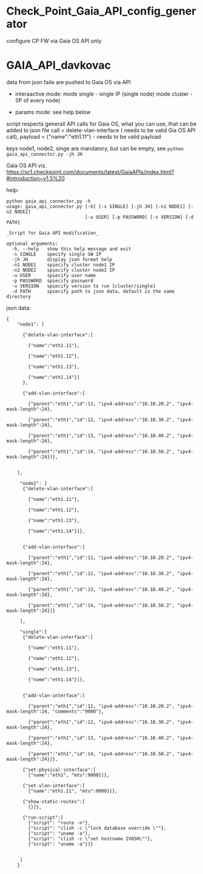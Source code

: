 # Check_Point_Gaia_API_config_generator
configure CP FW via Gaia OS API only


# GAIA_API_davkovac

data from json faile are pushed to Gaia OS via API 

- interaactive mode:
mode single - single IP (single node)
mode cluster -  (IP of every node)

- params mode:
see help below


script respects generall API calls for Gaia OS, what you can use, that can be added to json file
call = delete-vlan-interface ( needs to be valid Gia OS API call),  payload = {"name":"eth1.11"} - needs to be valid payload

keys node1, node2, singe are mandatory, but can be empty, see  ```python gaia_api_connector.py -jh JH```

Gaia OS API viz.
https://sc1.checkpoint.com/documents/latest/GaiaAPIs/index.html?#introduction~v1.5%20



help:
```
python gaia_api_connector.py -h
usage: gaia_api_connector.py [-h] [-s SINGLE] [-jh JH] [-n1 NODE1] [-n2 NODE2]
                             [-u USER] [-p PASSWORD] [-v VERSION] [-d PATH]

_Script for Gaia API modification_

optional arguments:
  -h, --help   show this help message and exit
  -s SINGLE    specify single GW IP
  -jh JH       display json format help
  -n1 NODE1    spiecify cluster node1 IP
  -n2 NODE2    spiecify cluster node2 IP
  -u USER      spiecify user name
  -p PASSWORD  spiecify password
  -v VERSION   spiecify version to run [cluster/single]
  -d PATH      spiecify path to json data, default is the same directory
```


json data:
```
{   
    "node1": [
      
      {"delete-vlan-interface":[

        {"name":"eth1.11"},
    
        {"name":"eth1.12"},
    
        {"name":"eth1.13"},
    
        {"name":"eth1.14"}]
      },

      {"add-vlan-interface":[

        {"parent":"eth1","id":11, "ipv4-address":"10.10.20.2", "ipv4-mask-length":24},
    
        {"parent":"eth1","id":12, "ipv4-address":"10.10.30.2", "ipv4-mask-length":24},
    
        {"parent":"eth1","id":13, "ipv4-address":"10.10.40.2", "ipv4-mask-length":24},
    
        {"parent":"eth1","id":14, "ipv4-address":"10.10.50.2", "ipv4-mask-length":24}]},


    ],
  
     "node2": [
      {"delete-vlan-interface":[

        {"name":"eth1.11"},
    
        {"name":"eth1.12"},
    
        {"name":"eth1.13"},
    
        {"name":"eth1.14"}]},


      {"add-vlan-interface":[

        {"parent":"eth1","id":11, "ipv4-address":"10.10.20.2", "ipv4-mask-length":24},
    
        {"parent":"eth1","id":12, "ipv4-address":"10.10.30.2", "ipv4-mask-length":24},
    
        {"parent":"eth1","id":13, "ipv4-address":"10.10.40.2", "ipv4-mask-length":24},
    
        {"parent":"eth1","id":14, "ipv4-address":"10.10.50.2", "ipv4-mask-length":24}]}

     ],
  
     "single":[
      {"delete-vlan-interface":[

        {"name":"eth1.11"},
    
        {"name":"eth1.12"},
    
        {"name":"eth1.13"},
    
        {"name":"eth1.14"}]},


      {"add-vlan-interface":[
      
        {"parent":"eth1","id":11, "ipv4-address":"10.10.20.2", "ipv4-mask-length":24, "comments":"9000"},
    
        {"parent":"eth1","id":12, "ipv4-address":"10.10.30.2", "ipv4-mask-length":24},
    
        {"parent":"eth1","id":13, "ipv4-address":"10.10.40.2", "ipv4-mask-length":24},
    
        {"parent":"eth1","id":14, "ipv4-address":"10.10.50.2", "ipv4-mask-length":24}]},
      
      {"set-physical-interface":[
        {"name":"eth1", "mtu":9000}]},

      {"set-vlan-interface":[
        {"name":"eth1.11", "mtu":9000}]},

      {"show-static-routes":[
        {}]},

      {"run-script":[
        {"script": "route -n"},
        {"script": "clish -c \"lock database override \""},
        {"script": "uname -a"},
        {"script": "clish -c \"set hostname IVOSH\""},
        {"script": "uname -a"}]}

        
     ]
    }
    
